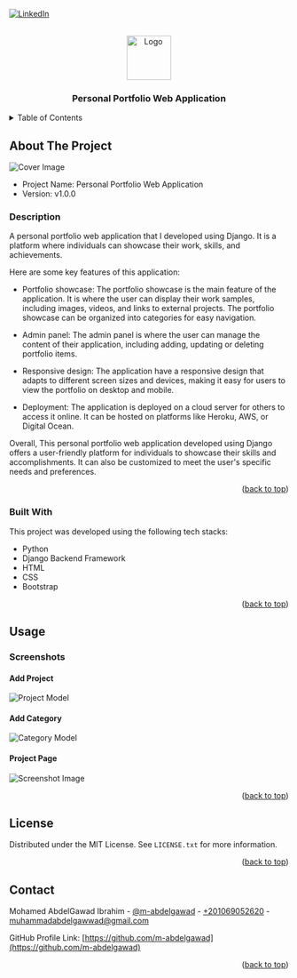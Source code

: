 <!-- PROJECT SHIELDS -->
<!--
*** I'm using markdown "reference style" links for readability.
*** Reference links are enclosed in brackets [ ] instead of parentheses ( ).
*** See the bottom of this document for the declaration of the reference variables
*** for contributors-url, forks-url, etc. This is an optional, concise syntax you may use.
*** https://www.markdownguide.org/basic-syntax/#reference-style-links
-->

<a name="readme-top"></a>

[![LinkedIn][linkedin-shield]][linkedin-url]



<!-- PROJECT LOGO -->
<br />
<div align="center">
    <img src="images/logo.png" alt="Logo" width="80" height="80">

  <h3 align="center">Personal Portfolio Web Application</h3>

</div>



<!-- TABLE OF CONTENTS -->
<details>
  <summary>Table of Contents</summary>
  <ol>
    <li>
      <a href="#about-the-project">About The Project</a>
      <ul>
        <li><a href="#built-with">Built With</a></li>
      </ul>
    </li>
    <li><a href="#usage">Usage</a></li>
    <li><a href="#license">License</a></li>
    <li><a href="#contact">Contact</a></li>
  </ol>
</details>



<!-- ABOUT THE PROJECT -->
## About The Project

<img src="images/cover.jpg" alt="Cover Image">

* Project Name: Personal Portfolio Web Application
* Version: v1.0.0

### Description

A personal portfolio web application that I developed using Django. It is a platform 
where individuals can showcase their work, skills, and achievements. 

Here are some key features of this application:

* Portfolio showcase: The portfolio showcase is the main feature of the 
application. It is where the user can display their work samples, 
including images, videos, and links to external projects. 
The portfolio showcase can be organized into categories for easy navigation.

* Admin panel: The admin panel is where the user can manage the content of their 
application, including adding, updating or deleting portfolio items.

* Responsive design: The application have a responsive design that adapts to 
different screen sizes and devices, making it easy for users to view the 
portfolio on desktop and mobile.

* Deployment: The application is deployed on a cloud server for others to 
access it online. It can be hosted on platforms like Heroku, AWS, or 
Digital Ocean.

Overall, This personal portfolio web application developed using Django offers 
a user-friendly platform for individuals to showcase their skills and 
accomplishments. It can also be customized to meet the user's specific needs 
and preferences.

<p align="right">(<a href="#readme-top">back to top</a>)</p>



### Built With

This project was developed using the following tech stacks:

* Python
* Django Backend Framework
* HTML
* CSS
* Bootstrap

<p align="right">(<a href="#readme-top">back to top</a>)</p>

<!-- USAGE EXAMPLES -->
## Usage

### Screenshots

#### Add Project
<img src="images/project_model.jpg" alt="Project Model">

#### Add Category
<img src="images/category_model.jpg" alt="Category Model">

#### Project Page
<img src="images/screenshot.jpg" alt="Screenshot Image">

<p align="right">(<a href="#readme-top">back to top</a>)</p>

<!-- LICENSE -->
## License

Distributed under the MIT License. See `LICENSE.txt` for more information.

<p align="right">(<a href="#readme-top">back to top</a>)</p>

<!-- CONTACT -->
## Contact

Mohamed AbdelGawad Ibrahim - [@m-abdelgawad](https://www.linkedin.com/in/m-abdelgawad/) - <a href="tel:+201069052620">+201069052620</a> - muhammadabdelgawwad@gmail.com

GitHub Profile Link: [https://github.com/m-abdelgawad](https://github.com/m-abdelgawad)

<p align="right">(<a href="#readme-top">back to top</a>)</p>


<!-- MARKDOWN LINKS & IMAGES -->
<!-- https://www.markdownguide.org/basic-syntax/#reference-style-links -->
[linkedin-shield]: https://img.shields.io/badge/-LinkedIn-black.svg?style=for-the-badge&logo=linkedin&colorB=555
[linkedin-url]: https://www.linkedin.com/in/m-abdelgawad/

